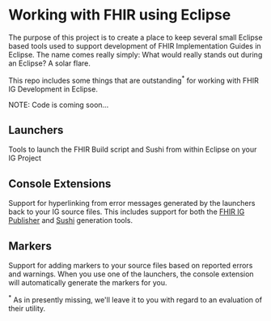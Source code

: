 # Working with FHIR using Eclipse

The purpose of this project is to create a place to keep several small Eclipse based tools used to support development of FHIR Implementation Guides in Eclipse.  The name comes really simply: What would really stands out during an Eclipse? A solar flare.

This repo includes some things that are outstanding<sup>*</sup> for working with FHIR IG Development in Eclipse.

NOTE: Code is coming soon...

## Launchers
Tools to launch the FHIR Build script and Sushi from within Eclipse on your IG Project

## Console Extensions
Support for hyperlinking from error messages generated by the launchers back to your IG source files.
This includes support for both the [FHIR IG Publisher](//github.com/HL7/fhir-ig-publisher) and [Sushi](//github.com/FHIR/sushi) generation tools.

## Markers
Support for adding markers to your source files based on reported errors and warnings.
When you use one of the launchers, the console extension will automatically generate the markers for you.


<sup>*</sup> As in presently missing, we'll leave it to you with regard to an evaluation of their utility.
